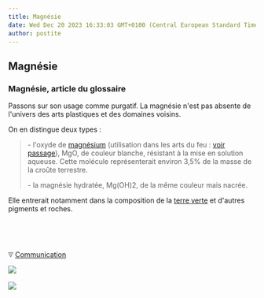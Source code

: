 ```yaml
---
title: Magnésie
date: Wed Dec 20 2023 16:33:03 GMT+0100 (Central European Standard Time)
author: postite
---
```


## Magnésie
### Magnésie, article du glossaire
 Passons sur son usage comme purgatif. La magnésie n'est pas absente de l'univers des arts plastiques et des domaines voisins.

On en distingue deux types :

> \- l'oxyde de [magnésium](magnesium.html) (utilisation dans les arts du feu : [voir passage](magnesium.html#oxydedemagnesium)), MgO, de couleur blanche, résistant à la mise en solution aqueuse. Cette molécule représenterait environ 3,5% de la masse de la croûte terrestre.
> 
> \- la magnésie hydratée, Mg(OH)2, de la même couleur mais nacrée.

Elle entrerait notamment dans la composition de la [terre verte](vertscomplexes.html#laterreverte) et d'autres pigments et roches.



 

 ![](images/transparent122x1.gif)

![](images/flechebas.gif) [Communication](http://www.artrealite.com/annonceurs.htm) 

[![](https://cbonvin.fr/sites/regie.artrealite.com/visuels/campagne1.png)](index-2.html#20131014)

![](https://cbonvin.fr/sites/regie.artrealite.com/visuels/campagne2.png)
